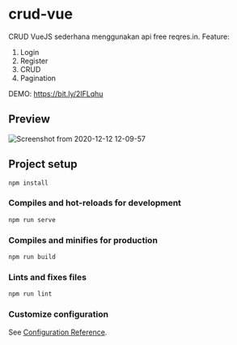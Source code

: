 # crud-vue
CRUD VueJS sederhana menggunakan api free reqres.in.
Feature:
1. Login
2. Register
3. CRUD
4. Pagination

DEMO: https://bit.ly/2IFLqhu
## Preview
![Screenshot from 2020-12-12 12-09-57](https://user-images.githubusercontent.com/68319083/101975934-18358b80-3c73-11eb-8f09-36694eff84f5.png)

## Project setup
```
npm install
```

### Compiles and hot-reloads for development
```
npm run serve
```

### Compiles and minifies for production
```
npm run build
```

### Lints and fixes files
```
npm run lint
```

### Customize configuration
See [Configuration Reference](https://cli.vuejs.org/config/).
